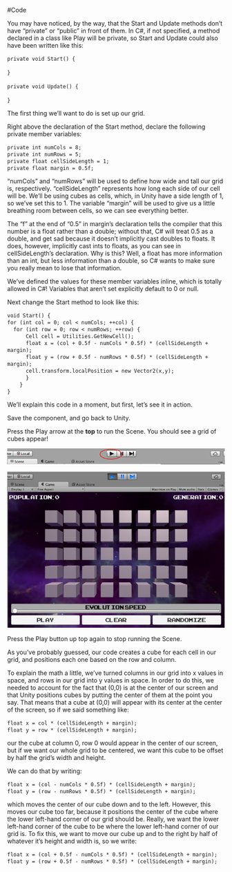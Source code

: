 #Code

You may have noticed, by the way, that the Start and Update methods
don’t have “private” or “public” in front of them. In C\#, if not
specified, a method declared in a class like Play will be private, so
Start and Update could also have been written like this:

```
private void Start() {

}

private void Update() {

}
```

The first thing we’ll want to do is set up our grid.

Right above the declaration of the Start method, declare the following
private member variables:

```
private int numCols = 8;
private int numRows = 5;
private float cellSideLength = 1;
private float margin = 0.5f;
```

“numCols” and “numRows” will be used to define how wide and tall our
grid is, respectively. “cellSideLength” represents how long each side of
our cell will be. We’ll be using cubes as cells, which, in Unity have a
side length of 1, so we’ve set this to 1. The variable “margin” will be
used to give us a little breathing room between cells, so we can see
everything better.

The “f” at the end of “0.5” in margin’s declaration tells the compiler
that this number is a float rather than a double; without that, C\# will
treat 0.5 as a double, and get sad because it doesn’t implicitly cast
doubles to floats. It does, however, implicitly cast ints to floats, as
you can see in cellSideLength’s declaration. Why is this? Well, a float
has more information than an int, but less information than a double, so
C\# wants to make sure you really mean to lose that information.

We’ve defined the values for these member variables inline, which is
totally allowed in C\#! Variables that aren’t set explicitly default to
0 or null.

Next change the Start method to look like this:

```
void Start() {
for (int col = 0; col < numCols; ++col) {
  for (int row = 0; row < numRows; ++row) {
      Cell cell = Utilities.GetNewCell();
      float x = (col + 0.5f - numCols * 0.5f) * (cellSideLength + margin);
      float y = (row + 0.5f - numRows * 0.5f) * (cellSideLength + margin);
      cell.transform.localPosition = new Vector2(x,y);
      }
    }
}
```

We’ll explain this code in a moment, but first, let’s see it in action.

Save the component, and go back to Unity.

Press the Play arrow at the **top** to run the Scene. You should see a
grid of cubes appear!

![](../media/image27.png)

![](../media/image28.png)

Press the Play button up top again to stop running the Scene.

As you’ve probably guessed, our code creates a cube for each cell in our
grid, and positions each one based on the row and column.

To explain the math a little, we’ve turned columns in our grid into x
values in space, and rows in our grid into y values in space. In order
to do this, we needed to account for the fact that (0,0) is at the
center of our screen and that Unity positions cubes by putting the
center of them at the point you say. That means that a cube at (0,0)
will appear with its center at the center of the screen, so if we said
something like:

```
float x = col * (cellSideLength + margin);
float y = row * (cellSideLength + margin);
```

our the cube at column 0, row 0 would appear in the center of our
screen, but if we want our whole grid to be centered, we want this cube
to be offset by half the grid’s width and height.

We can do that by writing:

```
float x = (col - numCols * 0.5f) * (cellSideLength + margin);
float y = (row - numRows * 0.5f) * (cellSideLength + margin);
```

which moves the center of our cube down and to the left. However, this
moves our cube too far, because it positions the center of the cube
where the lower left-hand corner of our grid should be. Really, we want
the lower left-hand corner of the cube to be where the lower left-hand
corner of our grid is. To fix this, we want to move our cube up and to
the right by half of whatever it’s height and width is, so we write:

```
float x = (col + 0.5f - numCols * 0.5f) * (cellSideLength + margin);
float y = (row + 0.5f - numRows * 0.5f) * (cellSideLength + margin);
```
